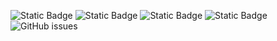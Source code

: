 ![Static Badge](https://img.shields.io/badge/blacklists-60-000000) ![Static Badge](https://img.shields.io/badge/blacklisted-2676671-cc0000) ![Static Badge](https://img.shields.io/badge/whitelisted-2245-00CC00) ![Static Badge](https://img.shields.io/badge/streaming_blacklist-28107-000000) ![GitHub issues](https://img.shields.io/github/issues/fabriziosalmi/blacklists)
